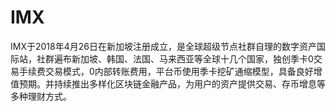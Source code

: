 # IMX

IMX于2018年4月26日在新加坡注册成立，是全球超级节点社群自理的数字资产国际站，社群遍布新加坡、韩国、法国、马来西亚等全球十几个国家，独创季卡0交易手续费交易模式，0内部转账费用，平台币使用季卡挖矿通缩模型，具备良好增值预期。并持续推出多样化区块链金融产品，为用户的资产提供交易、存币增息等多种理财方式。


